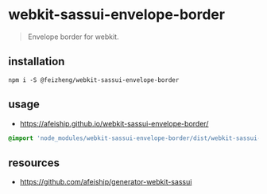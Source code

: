 # webkit-sassui-envelope-border
> Envelope border for webkit.

## installation
```shell
npm i -S @feizheng/webkit-sassui-envelope-border
```

## usage
+ https://afeiship.github.io/webkit-sassui-envelope-border/

```scss
@import 'node_modules/webkit-sassui-envelope-border/dist/webkit-sassui-envelope-border.scss';
```

## resources
+ https://github.com/afeiship/generator-webkit-sassui
